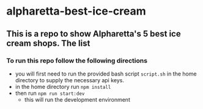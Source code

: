 # alpharetta-best-ice-cream
## This is a repo to show Alpharetta's 5 best ice cream shops. The list 
### To run this repo follow the following directions
- you will first need to run the provided bash script `script.sh` in the home directory to supply the necessary api keys.
- in the home directory run `npm install`
- then run `npm run start:dev` 
    - this will run the development environment

